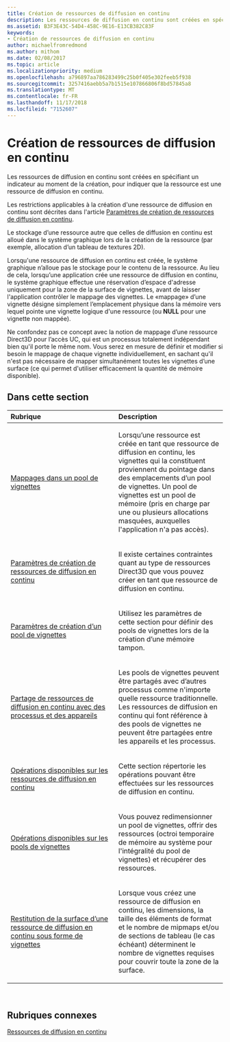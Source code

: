 ```yaml
---
title: Création de ressources de diffusion en continu
description: Les ressources de diffusion en continu sont créées en spécifiant un indicateur au moment de la création, pour indiquer que la ressource est une ressource de diffusion en continu.
ms.assetid: B3F3E43C-54D4-458C-9E16-E13CB382C83F
keywords:
- Création de ressources de diffusion en continu
author: michaelfromredmond
ms.author: mithom
ms.date: 02/08/2017
ms.topic: article
ms.localizationpriority: medium
ms.openlocfilehash: a796897aa786283499c25b0f405e302feeb5f938
ms.sourcegitcommit: 3257416aebb5a7b1515e107866806f8bd57845a8
ms.translationtype: MT
ms.contentlocale: fr-FR
ms.lasthandoff: 11/17/2018
ms.locfileid: "7152607"
---
```

# <a name="creating-streaming-resources"></a>Création de ressources de diffusion en continu


Les ressources de diffusion en continu sont créées en spécifiant un indicateur au moment de la création, pour indiquer que la ressource est une ressource de diffusion en continu.

Les restrictions applicables à la création d'une ressource de diffusion en continu sont décrites dans l'article [Paramètres de création de ressources de diffusion en continu](streaming-resource-creation-parameters.md).

Le stockage d’une ressource autre que celles de diffusion en continu est alloué dans le système graphique lors de la création de la ressource (par exemple, allocation d’un tableau de textures 2D).

Lorsqu'une ressource de diffusion en continu est créée, le système graphique n’alloue pas le stockage pour le contenu de la ressource. Au lieu de cela, lorsqu’une application crée une ressource de diffusion en continu, le système graphique effectue une réservation d’espace d'adresse uniquement pour la zone de la surface de vignettes, avant de laisser l'application contrôler le mappage des vignettes. Le «mappage» d’une vignette désigne simplement l’emplacement physique dans la mémoire vers lequel pointe une vignette logique d'une ressource (ou **NULL** pour une vignette non mappée).

Ne confondez pas ce concept avec la notion de mappage d’une ressource Direct3D pour l’accès UC, qui est un processus totalement indépendant bien qu'il porte le même nom. Vous serez en mesure de définir et modifier si besoin le mappage de chaque vignette individuellement, en sachant qu'il n'est pas nécessaire de mapper simultanément toutes les vignettes d’une surface (ce qui permet d'utiliser efficacement la quantité de mémoire disponible).

## <a name="span-idin-this-sectionspanin-this-section"></a><span id="in-this-section"></span>Dans cette section


<table>
<colgroup>
<col width="50%" />
<col width="50%" />
</colgroup>
<thead>
<tr class="header">
<th align="left">Rubrique</th>
<th align="left">Description</th>
</tr>
</thead>
<tbody>
<tr class="odd">
<td align="left"><p><a href="mappings-are-into-a-tile-pool.md">Mappages dans un pool de vignettes</a></p></td>
<td align="left"><p>Lorsqu’une ressource est créée en tant que ressource de diffusion en continu, les vignettes qui la constituent proviennent du pointage dans des emplacements d’un pool de vignettes. Un pool de vignettes est un pool de mémoire (pris en charge par une ou plusieurs allocations masquées, auxquelles l'application n'a pas accès).</p></td>
</tr>
<tr class="even">
<td align="left"><p><a href="streaming-resource-creation-parameters.md">Paramètres de création de ressources de diffusion en continu</a></p></td>
<td align="left"><p>Il existe certaines contraintes quant au type de ressources Direct3D que vous pouvez créer en tant que ressource de diffusion en continu.</p></td>
</tr>
<tr class="odd">
<td align="left"><p><a href="tile-pool-creation-parameters.md">Paramètres de création d’un pool de vignettes</a></p></td>
<td align="left"><p>Utilisez les paramètres de cette section pour définir des pools de vignettes lors de la création d’une mémoire tampon.</p></td>
</tr>
<tr class="even">
<td align="left"><p><a href="streaming-resource-cross-process-and-device-sharing.md">Partage de ressources de diffusion en continu avec des processus et des appareils</a></p></td>
<td align="left"><p>Les pools de vignettes peuvent être partagés avec d’autres processus comme n'importe quelle ressource traditionnelle. Les ressources de diffusion en continu qui font référence à des pools de vignettes ne peuvent être partagées entre les appareils et les processus.</p></td>
</tr>
<tr class="odd">
<td align="left"><p><a href="operations-available-on-streaming-resources.md">Opérations disponibles sur les ressources de diffusion en continu</a></p></td>
<td align="left"><p>Cette section répertorie les opérations pouvant être effectuées sur les ressources de diffusion en continu.</p></td>
</tr>
<tr class="even">
<td align="left"><p><a href="operations-available-on-tile-pools.md">Opérations disponibles sur les pools de vignettes</a></p></td>
<td align="left"><p>Vous pouvez redimensionner un pool de vignettes, offrir des ressources (octroi temporaire de mémoire au système pour l'intégralité du pool de vignettes) et récupérer des ressources.</p></td>
</tr>
<tr class="odd">
<td align="left"><p><a href="how-a-streaming-resource-s-area-is-tiled.md">Restitution de la surface d’une ressource de diffusion en continu sous forme de vignettes</a></p></td>
<td align="left"><p>Lorsque vous créez une ressource de diffusion en continu, les dimensions, la taille des éléments de format et le nombre de mipmaps et/ou de sections de tableau (le cas échéant) déterminent le nombre de vignettes requises pour couvrir toute la zone de la surface.</p></td>
</tr>
</tbody>
</table>

 

## <a name="span-idrelated-topicsspanrelated-topics"></a><span id="related-topics"></span>Rubriques connexes


[Ressources de diffusion en continu](streaming-resources.md)

 

 




